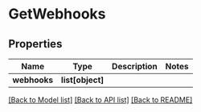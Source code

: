 # GetWebhooks

## Properties
Name | Type | Description | Notes
------------ | ------------- | ------------- | -------------
**webhooks** | **list[object]** |  | 

[[Back to Model list]](../README.md#documentation-for-models) [[Back to API list]](../README.md#documentation-for-api-endpoints) [[Back to README]](../README.md)


